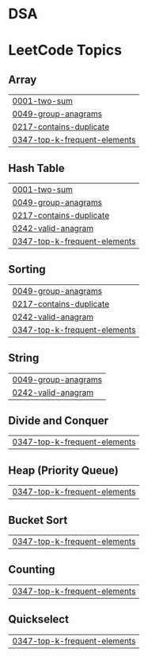 # DSA
<!---LeetCode Topics Start-->
# LeetCode Topics
## Array
|  |
| ------- |
| [0001-two-sum](https://github.com/ANJALIIPATHAK/DSA/tree/master/0001-two-sum) |
| [0049-group-anagrams](https://github.com/ANJALIIPATHAK/DSA/tree/master/0049-group-anagrams) |
| [0217-contains-duplicate](https://github.com/ANJALIIPATHAK/DSA/tree/master/0217-contains-duplicate) |
| [0347-top-k-frequent-elements](https://github.com/ANJALIIPATHAK/DSA/tree/master/0347-top-k-frequent-elements) |
## Hash Table
|  |
| ------- |
| [0001-two-sum](https://github.com/ANJALIIPATHAK/DSA/tree/master/0001-two-sum) |
| [0049-group-anagrams](https://github.com/ANJALIIPATHAK/DSA/tree/master/0049-group-anagrams) |
| [0217-contains-duplicate](https://github.com/ANJALIIPATHAK/DSA/tree/master/0217-contains-duplicate) |
| [0242-valid-anagram](https://github.com/ANJALIIPATHAK/DSA/tree/master/0242-valid-anagram) |
| [0347-top-k-frequent-elements](https://github.com/ANJALIIPATHAK/DSA/tree/master/0347-top-k-frequent-elements) |
## Sorting
|  |
| ------- |
| [0049-group-anagrams](https://github.com/ANJALIIPATHAK/DSA/tree/master/0049-group-anagrams) |
| [0217-contains-duplicate](https://github.com/ANJALIIPATHAK/DSA/tree/master/0217-contains-duplicate) |
| [0242-valid-anagram](https://github.com/ANJALIIPATHAK/DSA/tree/master/0242-valid-anagram) |
| [0347-top-k-frequent-elements](https://github.com/ANJALIIPATHAK/DSA/tree/master/0347-top-k-frequent-elements) |
## String
|  |
| ------- |
| [0049-group-anagrams](https://github.com/ANJALIIPATHAK/DSA/tree/master/0049-group-anagrams) |
| [0242-valid-anagram](https://github.com/ANJALIIPATHAK/DSA/tree/master/0242-valid-anagram) |
## Divide and Conquer
|  |
| ------- |
| [0347-top-k-frequent-elements](https://github.com/ANJALIIPATHAK/DSA/tree/master/0347-top-k-frequent-elements) |
## Heap (Priority Queue)
|  |
| ------- |
| [0347-top-k-frequent-elements](https://github.com/ANJALIIPATHAK/DSA/tree/master/0347-top-k-frequent-elements) |
## Bucket Sort
|  |
| ------- |
| [0347-top-k-frequent-elements](https://github.com/ANJALIIPATHAK/DSA/tree/master/0347-top-k-frequent-elements) |
## Counting
|  |
| ------- |
| [0347-top-k-frequent-elements](https://github.com/ANJALIIPATHAK/DSA/tree/master/0347-top-k-frequent-elements) |
## Quickselect
|  |
| ------- |
| [0347-top-k-frequent-elements](https://github.com/ANJALIIPATHAK/DSA/tree/master/0347-top-k-frequent-elements) |
<!---LeetCode Topics End-->